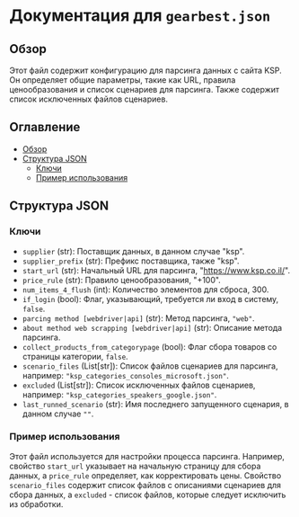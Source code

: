 # Документация для `gearbest.json`

## Обзор

Этот файл содержит конфигурацию для парсинга данных с сайта KSP. Он определяет общие параметры, такие как URL, правила ценообразования и список сценариев для парсинга. Также содержит список исключенных файлов сценариев.

## Оглавление

- [Обзор](#обзор)
- [Структура JSON](#структура-json)
  - [Ключи](#ключи)
  - [Пример использования](#пример-использования)

## Структура JSON

### Ключи

-   `supplier` (str): Поставщик данных, в данном случае "ksp".
-   `supplier_prefix` (str): Префикс поставщика, также "ksp".
-   `start_url` (str): Начальный URL для парсинга, "https://www.ksp.co.il/".
-   `price_rule` (str): Правило ценообразования, "+100".
-   `num_items_4_flush` (int): Количество элементов для сброса, 300.
-   `if_login` (bool): Флаг, указывающий, требуется ли вход в систему, `false`.
-  `parcing method [webdriver|api]` (str): Метод парсинга, `"web"`.
-  `about method web scrapping [webdriver|api]` (str): Описание метода парсинга.
-   `collect_products_from_categorypage` (bool): Флаг сбора товаров со страницы категории, `false`.
-   `scenario_files` (List[str]): Список файлов сценариев для парсинга, например: `"ksp_categories_consoles_microsoft.json"`.
-   `excluded` (List[str]): Список исключенных файлов сценариев, например: `"ksp_categories_speakers_google.json"`.
-   `last_runned_scenario` (str): Имя последнего запущенного сценария, в данном случае `""`.

### Пример использования

Этот файл используется для настройки процесса парсинга. Например, свойство `start_url` указывает на начальную страницу для сбора данных, а `price_rule` определяет, как корректировать цены. Свойство `scenario_files` содержит список файлов с описаниями сценариев для сбора данных, а `excluded` - список файлов, которые следует исключить из обработки.